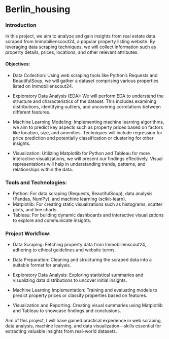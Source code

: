 # Berlin_housing

### Introduction
In this project, we aim to analyze and gain insights from real estate data scraped from Immobilienscout24, a popular property listing website. By leveraging data scraping techniques, we will collect information such as property details, prices, locations, and other relevant attributes.

#### Objectives:
* Data Collection: Using web scraping tools like Python’s Requests and BeautifulSoup, we will gather a dataset comprising various properties listed on Immobilienscout24.

* Exploratory Data Analysis (EDA): We will perform EDA to understand the structure and characteristics of the dataset. This includes examining distributions, identifying outliers, and uncovering correlations between different features.

* Machine Learning Modeling: Implementing machine learning algorithms, we aim to predict key aspects such as property prices based on factors like location, size, and amenities. Techniques will include regression for price prediction and potentially classification or clustering for other insights.

* Visualization: Utilizing Matplotlib for Python and Tableau for more interactive visualizations, we will present our findings effectively. Visual representations will help in understanding trends, patterns, and relationships within the data.

### Tools and Technologies:
* Python: For data scraping (Requests, BeautifulSoup), data analysis (Pandas, NumPy), and machine learning (scikit-learn).
* Matplotlib: For creating static visualizations such as histograms, scatter plots, and line charts.
* Tableau: For building dynamic dashboards and interactive visualizations to explore and communicate insights.

### Project Workflow:
* Data Scraping: Fetching property data from Immobilienscout24, adhering to ethical guidelines and website terms.

* Data Preparation: Cleaning and structuring the scraped data into a suitable format for analysis.

* Exploratory Data Analysis: Exploring statistical summaries and visualizing data distributions to uncover initial insights.

* Machine Learning Implementation: Training and evaluating models to predict property prices or classify properties based on features.

* Visualization and Reporting: Creating visual summaries using Matplotlib and Tableau to showcase findings and conclusions.

Aim of this project, I will have gained practical experience in web scraping, data analysis, machine learning, and data visualization—skills essential for extracting valuable insights from real-world datasets.
